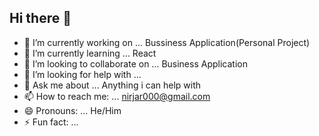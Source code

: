 ## Hi there 👋

<!--
**nirjar1012/nirjar1012** is a ✨ _special_ ✨ repository because its `README.md` (this file) appears on your GitHub profile.

Here are some ideas to get you started:

- 🔭 I’m currently working on ... Bussiness Application(Personal Project)
- 🌱 I’m currently learning ... React
- 👯 I’m looking to collaborate on ... Business Application
- 🤔 I’m looking for help with ...
- 💬 Ask me about ... Anything i can help with
- 📫 How to reach me: ... nirjar000@gmail.com
- 😄 Pronouns: ... He/Him
- ⚡ Fun fact: ...
-->
- 🔭 I’m currently working on ... Bussiness Application(Personal Project)
- 🌱 I’m currently learning ... React
- 👯 I’m looking to collaborate on ... Business Application
- 🤔 I’m looking for help with ...
- 💬 Ask me about ... Anything i can help with
- 📫 How to reach me: ... nirjar000@gmail.com
- 😄 Pronouns: ... He/Him
- ⚡ Fun fact: ...

